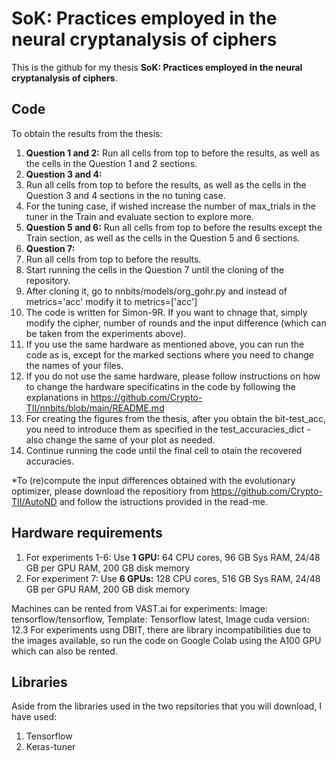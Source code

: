 # SoK: Practices employed in the neural cryptanalysis of ciphers

This is the github for my thesis **SoK: Practices employed in the neural cryptanalysis of ciphers**.

## Code 
To obtain the results from the thesis:
1. **Question 1 and 2:** Run all cells from top to before the results, as well as the cells in the Question 1 and 2 sections.
2. **Question 3 and 4:**
  1. Run all cells from top to before the results, as well as the cells in the Question 3 and 4 sections in the no tuning case.
  2. For the tuning case, if wished increase the number of max_trials in the tuner in the Train and evaluate section to explore more.
4. **Question 5 and 6:** Run all cells from top to before the results except the Train section, as well as the cells in the Question 5 and 6 sections.
5. **Question 7:**
  1. Run all cells from top to before the results.
  2. Start running the cells in the Question 7 until the cloning of the repository.
  3. After cloning it, go to nnbits/models/org_gohr.py and instead of metrics='acc' modify it to metrics=['acc']
  4. The code is written for Simon-9R. If you want to chnage that, simply modify the cipher, number of rounds and the input difference (which can be taken from the experiments above).
  5. If you use the same hardware as mentioned above, you can run the code as is, except for the marked sections where you need to change the names of your files.
  6. If you do not use the same hardware, please follow instructions on how to change the hardware specificatins in the code by following the explanations in https://github.com/Crypto-TII/nnbits/blob/main/README.md
  7. For creating the figures from the thesis, after you obtain the bit-test_acc, you need to introduce them as specified in the test_accuracies_dict - also change the same of your plot as needed.
  8. Continue running the code until the final cell to otain the recovered accuracies.

*To (re)compute the input differences obtained with the evolutionary optimizer, please download the repositiory from https://github.com/Crypto-TII/AutoND and follow the istructions provided in the read-me.  

## Hardware requirements 
1. For experiments 1-6:   Use **1 GPU:** 64 CPU cores, 96 GB Sys RAM, 24/48 GB per GPU RAM, 200 GB disk memory 
2. For experiment 7:      Use **6 GPUs:** 128 CPU cores, 516 GB Sys RAM, 24/48 GB per GPU RAM, 200 GB disk memory

Machines can be rented from VAST.ai for experiments: Image: tensorflow/tensorflow, Template: Tensorflow latest, Image cuda version: 12.3
For experiments usng DBIT, there are library incompatibilities due to the images available, so run the code on Google Colab using the A100 GPU which can also be rented.

## Libraries
Aside from the libraries used in the two repsitories that you will download, I have used:
1. Tensorflow
2. Keras-tuner 

